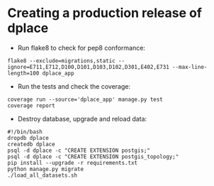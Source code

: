 
Creating a production release of dplace
=======================================


- Run flake8 to check for pep8 conformance:

```
flake8 --exclude=migrations,static --ignore=E711,E712,D100,D101,D103,D102,D301,E402,E731 --max-line-length=100 dplace_app
```

- Run the tests and check the coverage:

```
coverage run --source='dplace_app' manage.py test
coverage report
```

- Destroy database, upgrade and reload data:

```
#!/bin/bash
dropdb dplace 
createdb dplace
psql -d dplace -c "CREATE EXTENSION postgis;"
psql -d dplace -c "CREATE EXTENSION postgis_topology;"
pip install --upgrade -r requirements.txt
python manage.py migrate
./load_all_datasets.sh
```
